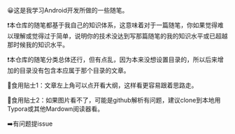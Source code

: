 :grinning:这是我学习Android开发所做的一些随笔。

:heavy_exclamation_mark:本仓库的随笔都基于我自己的知识体系，这意味着对于一篇随笔，你如果觉得难以理解或觉得过于简单，说明你的技术没达到写那篇随笔的我的知识水平或已超越那时候我的知识水平。

:heavy_exclamation_mark:本仓库的随笔分类总体还行，但有点乱，因为本来没想设置目录的，所以后来增加的目录没有包含本应属于那个目录的文章。

:bread:食用贴士1：文章左上角可以点开看大纲，这样看更容易跟着思路走。​

:bread:食用贴士2：如果图片看不了，可能是github解析有问题，建议clone到本地用Typora或其他Mardown阅读器看。

:arrow_right:有问题提issue





